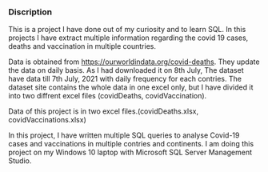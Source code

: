 ### Discription
This is a project I have done out of my curiosity and to learn SQL. In this projects I have extract multiple information regarding the covid 19 cases, deaths and vaccination in multiple countries.

Data is obtained from https://ourworldindata.org/covid-deaths. They update the data on daily basis. As I had downloaded it on 8th July, The dataset have data till 7th July, 2021 with daily frequency for each contries. The dataset site contains the whole data in one excel only, but I have divided it into two diffrent excel files (covidDeaths, covidVaccination). 

Data of this project is in two excel files.(covidDeaths.xlsx, covidVaccinations.xlsx)

In this project, I have written multiple SQL queries to analyse Covid-19 cases and vaccinations in multiple contries and continents. I am doing this project on my Windows 10 laptop with Microsoft SQL Server Management Studio. 
